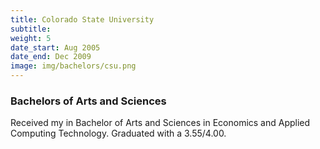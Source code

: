 ```yaml
---
title: Colorado State University
subtitle:
weight: 5
date_start: Aug 2005
date_end: Dec 2009
image: img/bachelors/csu.png
---
```


### Bachelors of Arts and Sciences

Received my in Bachelor of Arts and Sciences in Economics and Applied Computing
Technology. Graduated with a 3.55/4.00.
